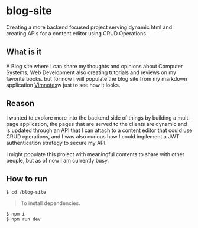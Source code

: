 # blog-site
Creating a more backend focused project serving dynamic html and creating APIs for a content editor using CRUD Operations.
## What is it 
A Blog site where I can share my thoughts and opinions about Computer Systems, Web Development also creating tutorials and reviews on my favorite books. but for now I will populate the blog site from my markdown application [Vimnotes](https://github.com/Sty6x/markdown-app)w just to see how it looks.
## Reason
I wanted to explore more into the backend side of things by building a multi-page application, the pages that are served to the clients are dynamic and is updated through an API that I can attach to a content editor that could use CRUD operations, and I was also curious how I could implement a JWT authentication strategy to secure my API.   

I might populate this project with meaningful contents to share with other people, but as of now I am currently busy.

## How to run

`$ cd /blog-site`  
> To install dependencies.

`$ npm i`   
`$ npm run dev`  
